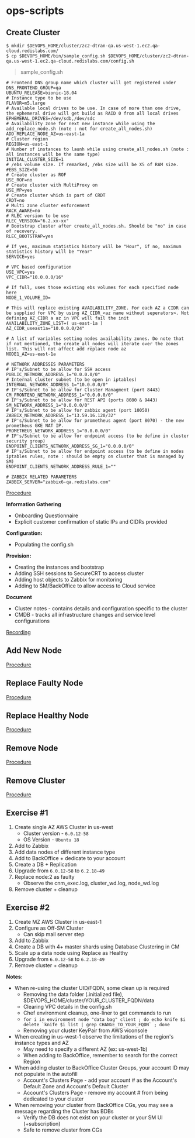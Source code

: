 # ops-scripts

## Create Cluster

```shell
$ mkdir $DEVOPS_HOME/cluster/zc2-dtran-qa.us-west-1.ec2.qa-cloud.redislabs.com/
$ cp $DEVOPS_HOME/bin/sample_config.sh $DEVOPS_HOME/cluster/zc2-dtran-qa.us-west-1.ec2.qa-cloud.redislabs.com/config.sh
```
> sample_config.sh

```shell
# Frontend DNS group name which cluster will get registered under
DNS_FRONTEND_GROUP=qa
UBUNTU_RELEASE=bionic-18.04
# Instance type to be use
FLAVOR=m5.large
# Available local drives to be use. In case of more than one drive, the ephemeral drive will get build as RAID 0 from all local drives
EPHEMERAL_DRIVES=/dev/sdb,/dev/sdc
# Availability zone for next new instance while using the add_replace_node.sh (note : not for create_all_nodes.sh)
ADD_REPLACE_NODE_AZ=us-east-1a
# Cluster region
REGION=us-east-1
# Number of instances to launh while using create_all_nodes.sh (note : all instances will be the same type)
INITIAL_CLUSTER_SIZE=1
# /ebs volume size. If remarked, /ebs size will be X5 of RAM size.
#EBS_SIZE=50
# Create cluster as ROF
USE_ROF=no
# Create cluster with MultiProxy on
USE_MP=yes
# Create cluster which is part of CRDT
CRDT=no
# Multi zone cluster enforcement
RACK_AWARE=no
# RLEC version to be use
RLEC_VERSION="6.2.xx-xx"
# Bootstrap cluster after create_all_nodes.sh. Should be "no" in case of recovery.
RLEC_BOOTSTRAP=yes

# If yes, maximum statistics history will be "Hour", if no, maximum statistics history will be "Year"
SERVICE=yes

# VPC based configuration
USE_VPC=yes
VPC_CIDR="10.0.0.0/16"

# If full, uses those existing ebs volumes for each specified node here
NODE_1_VOLUME_ID=

# This will replace existing AVAILABILITY_ZONE. For each AZ a CIDR can be supplied for VPC by using AZ_CIDR_<az name without seperators>. Not defining AZ_CIDR a az in VPC will fail the init
AVAILABILITY_ZONE_LIST=( us-east-1a )
AZ_CIDR_useast1a="10.0.0.0/24"

# A list of variables setting nodes availability zones. Do note that if not mentioned, the create_all_nodes will iterate over the zones list. This will not affect add replace node az
NODE1_AZ=us-east-1a

# NETWORK ADDRESSES PARAMETERS
# IP's/Subnet to be allow for SSH access
PUBLIC_NETWORK_ADDRESS_1="0.0.0.0/0"
# Internal cluster subnet (to be open in iptables)
INTERNAL_NETWORK_ADDRESS_1="10.0.0.0/0"
# IP's/Subnet to be allow for Cluster Managment (port 8443)
CM_FRONTEND_NETWORK_ADDRESS_1="0.0.0.0/0"
# IP's/Subnet to be allow for REST API (ports 8080 & 9443)
SM_NETWORK_ADDRESS_1="0.0.0.0/0"
# IP's/Subnet to be allow for zabbix agent (port 10050)
ZABBIX_NETWORK_ADDRESS_1="13.59.16.120/32"
# IP's/Subnet to be allow for prometheus agent (port 8070) - the new prometheus GKE NAT IP.
PROMETHEUS_NETWORK_ADDRESS_1="0.0.0.0/0"
# IP's/Subnet to be allow for endpoint access (to be define in cluster security group)
ENDPOINT_CLIENTS_NETWORK_ADDRESS_SG_1="0.0.0.0/0"
# IP's/Subnet to be allow for endpoint access (to be define in nodes iptables rules, note : should be empty on cluster that is managed by SM)
ENDPOINT_CLIENTS_NETWORK_ADDRESS_RULE_1=""

# ZABBIX RELATED PARAMETERS
ZABBIX_SERVER="zabbix6-qa.redislabs.com"
```
[Procedure](https://redislabs.atlassian.net/wiki/spaces/DevOps/pages/471793685/Create+Cluster+-+AWS)

**Information Gathering**

* Onboarding Questionnaire
* Explicit customer confirmation of static IPs and CIDRs provided

**Configuration:**

* Populating the config.sh

**Provision:**

* Creating the instances and bootstrap
* Adding SSH sessions to SecureCRT to access cluster
* Adding host objects to Zabbix for monitoring
* Adding to SM/BackOffice to allow access to Cloud service


**Document**

* Cluster notes - contains details and configuration specific to the cluster
* CMDB - tracks all infrastructure changes and service level configurations

[Recording](https://drive.google.com/file/d/1Y5iYr72w1P3NrZAHh7Hpa316-mcaEtot/view?usp=drive_link) 

## Add New Node
[Procedure](https://redislabs.atlassian.net/wiki/spaces/DevOps/pages/438305219/Add+a+New+Node+-+AWS)

## Replace Faulty Node
[Procedure](https://redislabs.atlassian.net/wiki/spaces/DevOps/pages/438600189/Replace+Faulty+Node+-+AWS)

## Replace Healthy Node
[Procedure](https://redislabs.atlassian.net/wiki/spaces/DevOps/pages/470089741/Replace+Healthy+Node+-+AWS)

## Remove Node
[Procedure](https://redislabs.atlassian.net/wiki/spaces/DevOps/pages/438338070/Remove+a+Node+-+AWS)

## Remove Cluster
[Procedure](https://redislabs.atlassian.net/wiki/spaces/DevOps/pages/471793668/Remove+Cluster+-+AWS)

## Exercise #1

1. Create single AZ AWS Cluster in us-west
    * Cluster version - `6.0.12-58`
    * OS Version - `Ubuntu 18`
2. Add to Zabbix
3. Add data nodes of different instance type
4. Add to BackOffice + dedicate to your account
5. Create a DB + Replication
6. Upgrade from `6.0.12-58` to `6.2.18-49`
7. Replace node:2 as faulty
    * Observe the cnm_exec.log, cluster_wd.log, node_wd.log
8. Remove cluster + cleanup

## Exercise #2

1. Create MZ AWS Cluster in us-east-1
2. Configure as Off-SM Cluster
    * Can skip mail server step
3. Add to Zabbix
4. Create a DB with 4+ master shards using Database Clustering in CM
5. Scale up a data node using Replace as Healthy
6. Upgrade from `6.0.12-58` to `6.2.18-49`
7. Remove cluster + cleanup

**Notes:**

* When re-using the cluster UID/FQDN, some clean up is required
    * Removing the data folder (.initialized file), $DEVOPS_HOME/cluster/YOUR_CLUSTER_FQDN/data
    * Clearing VPC details in the config.sh
    * Chef environment cleanup, one-liner to get commands to run
    * ```for i in environment node "data bag" client ; do echo knife $i delete `knife $i list | grep CHANGE_TO_YOUR_FQDN` ; done```
    * Removing your cluster KeyPair from AWS viconsole
* When creating in us-west-1  observe the limitations of the region's instance types and AZ
    * May need to specify a different AZ (ex: us-west-1b)
    * When adding to BackOffice, remember to search for the correct Region
* When adding cluster to BackOffice Cluster Groups, your account ID may not populate in the autofill
    * Account's Clusters Page - add your account # as the Account's Default Zone and Account's Default Cluster
    * Account's Clusters Page - remove my account # from being dedicated to your cluster
* When removing your cluster from BackOffice CGs, you may see a message regarding the Cluster has BDBs
    * Verify the DB does not exist on your cluster or your SM UI (+subscription)
    * Safe to remove cluster from CGs
